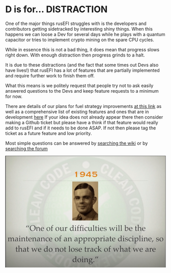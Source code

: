 # D is for... **DISTRACTION**

One of the major things rusEFI struggles with is the developers and contributors getting sidetracked by interesting shiny things.
When this happens we can loose a Dev for several days while he plays with a quantum capacitor or tries to implement crypto mining on the spare CPU cycles.

While in essence this is not a bad thing, it does mean that progress slows right down. With enough distraction then progress grinds to a halt.

It is due to these distractions (and the fact that some times out Devs also have lives!) that rusEFI has a lot of features that are partially implemented and require further work to finish them off.

What this means is we politely request that people try not to ask easily answered questions to the Devs and keep feature requests to a minimum for now.

There are details of our plans for fuel strategy improvements [at this link](Roadmap-Fuel) as well as a comprehensive list of existing features and ones that are in development [here](Dev-Status.md)
If your idea does not already appear there then consider making a Github ticket but please have a think if that feature would really add to rusEFI and if it needs to be done ASAP. If not then please tag the ticket as a future feature and low priority.

Most simple questions can be answered by [searching the wiki](HOWTO-Search-on-rusEFI-wiki) or by [searching the forum](https://rusefi.com/forum/search.php)

![img](Images/ATdistraction.png)  
